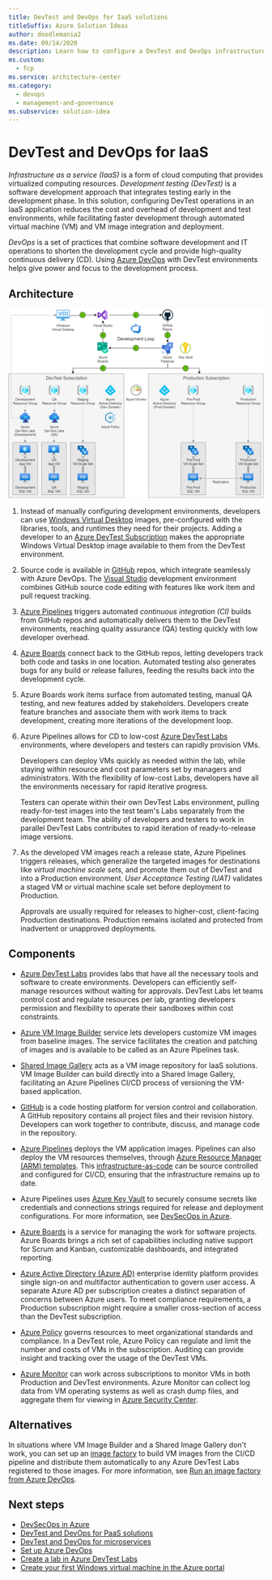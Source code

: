 ```yaml
---
title: DevTest and DevOps for IaaS solutions
titleSuffix: Azure Solution Ideas
author: doodlemania2
ms.date: 09/14/2020
description: Learn how to configure a DevTest and DevOps infrastructure for development, testing, and deployment of IaaS-based software.
ms.custom:
  - fcp
ms.service: architecture-center
ms.category:
  - devops
  - management-and-governance
ms.subservice: solution-idea
---
```


# DevTest and DevOps for IaaS

*Infrastructure as a service (IaaS)* is a form of cloud computing that provides virtualized computing resources. *Development testing (DevTest)* is a software development approach that integrates testing early in the development phase. In this solution, configuring DevTest operations in an IaaS application reduces the cost and overhead of development and test environments, while facilitating faster development through automated virtual machine (VM) and VM image integration and deployment.

*DevOps* is a set of practices that combine software development and IT operations to shorten the development cycle and provide high-quality continuous delivery (CD). Using [Azure DevOps](https://azure.microsoft.com/services/devops/) with DevTest environments helps give power and focus to the development process.

## Architecture

![Diagram showing the configuration of DevTest and DevOps for an IaaS application.](../media/dev-test-iaas.png)

1. Instead of manually configuring development environments, developers can use [Windows Virtual Desktop](https://azure.microsoft.com/services/virtual-desktop) images, pre-configured with the libraries, tools, and runtimes they need for their projects. Adding a developer to an [Azure DevTest Subscription](https://azure.microsoft.com/pricing/dev-test) makes the appropriate Windows Virtual Desktop image available to them from the DevTest environment.
   
2. Source code is available in [GitHub](https://azure.microsoft.com/products/github/) repos, which integrate seamlessly with Azure DevOps. The [Visual Studio](https://visualstudio.microsoft.com/) development environment combines GitHub source code editing with features like work item and pull request tracking.
   
3. [Azure Pipelines](/azure/devops/pipelines/get-started/pipelines-get-started) triggers automated *continuous integration (CI)* builds from GitHub repos and automatically delivers them to the DevTest environments, reaching quality assurance (QA) testing quickly with low developer overhead.
   
4. [Azure Boards](https://azure.microsoft.com/services/devops/boards/) connect back to the GitHub repos, letting developers track both code and tasks in one location. Automated testing also generates bugs for any build or release failures, feeding the results back into the development cycle.
   
5. Azure Boards work items surface from automated testing, manual QA testing, and new features added by stakeholders. Developers create feature branches and associate them with work items to track development, creating more iterations of the development loop.
   
6. Azure Pipelines allows for CD to low-cost [Azure DevTest Labs](https://azure.microsoft.com/pricing/dev-test/) environments, where developers and testers can rapidly provision VMs.
   
   Developers can deploy VMs quickly as needed within the lab, while staying within resource and cost parameters set by managers and administrators. With the flexibility of low-cost Labs, developers have all the environments necessary for rapid iterative progress.
   
   Testers can operate within their own DevTest Labs environment, pulling ready-for-test images into the test team's Labs separately from the development team. The ability of developers and testers to work in parallel DevTest Labs contributes to rapid iteration of ready-to-release image versions.
   
7. As the developed VM images reach a release state, Azure Pipelines triggers releases, which generalize the targeted images for destinations like *virtual machine scale sets*, and promote them out of DevTest and into a Production environment. *User Acceptance Testing (UAT)* validates a staged VM or virtual machine scale set before deployment to Production.
   
   Approvals are usually required for releases to higher-cost, client-facing Production destinations. Production remains isolated and protected from inadvertent or unapproved deployments.

## Components
- [Azure DevTest Labs](https://azure.microsoft.com/services/devtest-lab/) provides labs that have all the necessary tools and software to create environments. Developers can efficiently self-manage resources without waiting for approvals. DevTest Labs let teams control cost and regulate resources per lab, granting developers permission and flexibility to operate their sandboxes within cost constraints.
  
- [Azure VM Image Builder](/azure/virtual-machines/windows/image-builder-overview) service lets developers customize VM images from baseline images. The service facilitates the creation and patching of images and is available to be called as an Azure Pipelines task.
  
- [Shared Image Gallery](/azure/virtual-machines/windows/shared-image-galleries) acts as a VM image repository for IaaS solutions. VM Image Builder can build directly into a Shared Image Gallery, facilitating an Azure Pipelines CI/CD process of versioning the VM-based application.
  
- [GitHub](https://docs.github.com/github/creating-cloning-and-archiving-repositories/about-repositories) is a code hosting platform for version control and collaboration. A GitHub repository contains all project files and their revision history. Developers can work together to contribute, discuss, and manage code in the repository.
  
- [Azure Pipelines](https://azure.microsoft.com/services/devops/pipelines/) deploys the VM application images. Pipelines can also deploy the VM resources themselves, through [Azure Resource Manager (ARM) templates](/azure/azure-resource-manager/templates/overview). This [infrastructure-as-code](/azure/devops/learn/what-is-infrastructure-as-code) can be source controlled and configured for CI/CD, ensuring that the infrastructure remains up to date.
  
- Azure Pipelines uses [Azure Key Vault](/azure/devops/pipelines/release/azure-key-vault) to securely consume secrets like credentials and connections strings required for release and deployment configurations. For more information, see [DevSecOps in Azure](/azure/architecture/solution-ideas/articles/devsecops-in-azure).
  
- [Azure Boards](https://azure.microsoft.com/services/devops/boards/) is a service for managing the work for software projects. Azure Boards brings a rich set of capabilities including native support for Scrum and Kanban, customizable dashboards, and integrated reporting.
  
- [Azure Active Directory (Azure AD)](/azure/active-directory/fundamentals/active-directory-whatis) enterprise identity platform provides single sign-on and multifactor authentication to govern user access. A separate Azure AD per subscription creates a distinct separation of concerns between Azure users. To meet compliance requirements, a Production subscription might require a smaller cross-section of access than the DevTest subscription.
  
- [Azure Policy](/azure/governance/policy/concepts/recommended-policies) governs resources to meet organizational standards and compliance. In a DevTest role, Azure Policy can regulate and limit the number and costs of VMs in the subscription. Auditing can provide insight and tracking over the usage of the DevTest VMs.
  
- [Azure Monitor](/azure/devtest-labs/security-baseline) can work across subscriptions to monitor VMs in both Production and DevTest environments. Azure Monitor can collect log data from VM operating systems as well as crash dump files, and aggregate them for viewing in [Azure Security Center](/azure/security-center/security-center-enable-data-collection).

## Alternatives
In situations where VM Image Builder and a Shared Image Gallery don't work, you can set up an [image factory](/azure/devtest-labs/image-factory-create) to build VM images from the CI/CD pipeline and distribute them automatically to any Azure DevTest Labs registered to those images. For more information, see [Run an image factory from Azure DevOps](/azure/devtest-labs/image-factory-set-up-devops-lab).

## Next steps
- [DevSecOps in Azure](/azure/architecture/solution-ideas/articles/devsecops-in-azure)
- [DevTest and DevOps for PaaS solutions](dev-test-paas.md)
- [DevTest and DevOps for microservices](dev-test-microservice.md)
- [Set up Azure DevOps](/azure/devops/get-started/)
- [Create a lab in Azure DevTest Labs](/azure/lab-services/tutorial-create-custom-lab)
- [Create your first Windows virtual machine in the Azure portal](/azure/virtual-machines/windows/quick-create-portal)
